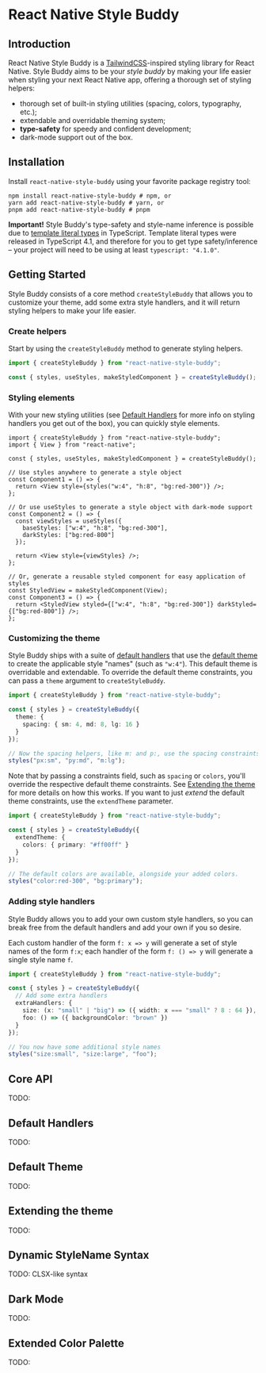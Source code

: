 # React Native Style Buddy

## Introduction

React Native Style Buddy is a [TailwindCSS](https://tailwindcss.com/)-inspired styling library for React Native. Style Buddy aims to be your _style buddy_ by making your life easier when styling your next React Native app, offering a thorough set of styling helpers:

- thorough set of built-in styling utilities (spacing, colors, typography, etc.);
- extendable and overridable theming system;
- **type-safety** for speedy and confident development;
- dark-mode support out of the box.

## Installation

Install `react-native-style-buddy` using your favorite package registry tool:

```shell
npm install react-native-style-buddy # npm, or
yarn add react-native-style-buddy # yarn, or
pnpm add react-native-style-buddy # pnpm
```

**Important!** Style Buddy's type-safety and style-name inference is possible due to [template literal types](https://www.typescriptlang.org/docs/handbook/2/template-literal-types.html) in TypeScript. Template literal types were released in TypeScript 4.1, and therefore for you to get type safety/inference – your project will need to be using at least `typescript: "4.1.0"`.


## Getting Started

Style Buddy consists of a core method `createStyleBuddy` that allows you to customize your theme, add some extra style handlers, and it will return styling helpers to make your life easier.

### Create helpers

Start by using the `createStyleBuddy` method to generate styling helpers.

```ts
import { createStyleBuddy } from "react-native-style-buddy";

const { styles, useStyles, makeStyledComponent } = createStyleBuddy();
```

### Styling elements

With your new styling utilities (see [Default Handlers](#default-handlers) for more info on styling handlers you get out of the box), you can quickly style elements.

```tsx
import { createStyleBuddy } from "react-native-style-buddy";
import { View } from "react-native";

const { styles, useStyles, makeStyledComponent } = createStyleBuddy();

// Use styles anywhere to generate a style object
const Component1 = () => {
  return <View style={styles("w:4", "h:8", "bg:red-300")} />;
};

// Or use useStyles to generate a style object with dark-mode support
const Component2 = () => {
  const viewStyles = useStyles({
    baseStyles: ["w:4", "h:8", "bg:red-300"],
    darkStyles: ["bg:red-800"]
  });
  
  return <View style={viewStyles} />;
};

// Or, generate a reusable styled component for easy application of styles
const StyledView = makeStyledComponent(View);
const Component3 = () => {
  return <StyledView styled={["w:4", "h:8", "bg:red-300"]} darkStyled={["bg:red-800"]} />;
};
```

### Customizing the theme

Style Buddy ships with a suite of [default handlers](#default-handlers) that use the [default theme](#default-theme) to create the applicable style "names" (such as `"w:4"`). This default theme is overridable and extendable. To override the default theme constraints, you can pass a `theme` argument to `createStyleBuddy`.

```ts
import { createStyleBuddy } from "react-native-style-buddy";

const { styles } = createStyleBuddy({
  theme: {
    spacing: { sm: 4, md: 8, lg: 16 }
  }
});

// Now the spacing helpers, like m: and p:, use the spacing constraints above.
styles("px:sm", "py:md", "m:lg");
```

Note that by passing a constraints field, such as `spacing` or `colors`, you'll override the respective default theme constraints. See [Extending the theme](#extending-the-theme) for more details on how this works. If you want to just _extend_ the default theme constraints, use the `extendTheme` parameter.

```ts
import { createStyleBuddy } from "react-native-style-buddy";

const { styles } = createStyleBuddy({
  extendTheme: {
    colors: { primary: "#ff00ff" }
  }
});

// The default colors are available, alongside your added colors.
styles("color:red-300", "bg:primary");
```

### Adding style handlers

Style Buddy allows you to add your own custom style handlers, so you can break free from the default handlers and add your own if you so desire.

Each custom handler of the form `f: x => y` will generate a set of style names of the form `f:x`; each handler of the form `f: () => y` will generate a single style name `f`.

```ts
import { createStyleBuddy } from "react-native-style-buddy";

const { styles } = createStyleBuddy({
  // Add some extra handlers
  extraHandlers: {
    size: (x: "small" | "big") => ({ width: x === "small" ? 8 : 64 }),
    foo: () => ({ backgroundColor: "brown" })
  }
});

// You now have some additional style names
styles("size:small", "size:large", "foo");
```

## Core API

TODO:

## Default Handlers

TODO:

## Default Theme

TODO:

## Extending the theme

TODO:

## Dynamic StyleName Syntax

TODO: CLSX-like syntax

## Dark Mode

TODO:

## Extended Color Palette 

TODO:
